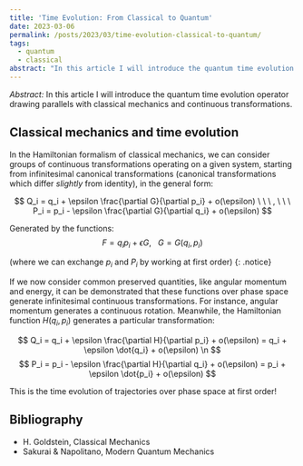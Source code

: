 ```yaml
---
title: 'Time Evolution: From Classical to Quantum'
date: 2023-03-06
permalink: /posts/2023/03/time-evolution-classical-to-quantum/
tags:
  - quantum
  - classical
abstract: "In this article I will introduce the quantum time evolution operator drawing parallels with classical mechanics and continuous transformations"
---
```


_Abstract:_ In this article I will introduce the quantum time evolution operator drawing parallels with classical mechanics and continuous transformations.

Classical mechanics and time evolution
------

In the Hamiltonian formalism of classical mechanics, we can consider groups of continuous transformations operating on a given system, starting from infinitesimal canonical transformations (canonical transformations which differ _slightly_ from identity), in the general form:

$$ Q_i = q_i + \epsilon \frac{\partial G}{\partial p_i} + o(\epsilon) \ \ \ , \ \ \ P_i = p_i - \epsilon \frac{\partial G}{\partial q_i} + o(\epsilon) $$

Generated by the functions:
$$ F = q_i p_i + \epsilon G, \ \ \ G = G(q_i, p_i) $$

(where we can exchange $p_i$ and $P_i$ by working at first order) {: .notice}

If we now consider common preserved quantities, like angular momentum and energy, it can be demonstrated that these functions over phase space generate infinitesimal continuous transformations. For instance, angular momentum generates a continuous rotation. Meanwhile, the Hamiltonian function $H(q_i, p_i)$ generates a particular transformation:

$$ Q_i = q_i + \epsilon \frac{\partial H}{\partial p_i} + o(\epsilon) = q_i + \epsilon \dot{q_i} + o(\epsilon) \n $$
$$ P_i = p_i - \epsilon \frac{\partial H}{\partial q_i} + o(\epsilon) = p_i + \epsilon \dot{p_i} + o(\epsilon) $$

This is the time evolution of trajectories over phase space at first order!


Bibliography
------
- H. Goldstein, Classical Mechanics
- Sakurai & Napolitano, Modern Quantum Mechanics
